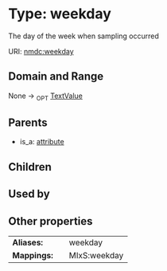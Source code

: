 
# Type: weekday


The day of the week when sampling occurred

URI: [nmdc:weekday](https://microbiomedata/meta/weekday)


## Domain and Range

None ->  <sub>OPT</sub> [TextValue](TextValue.md)

## Parents

 *  is_a: [attribute](attribute.md)

## Children


## Used by


## Other properties

|  |  |  |
| --- | --- | --- |
| **Aliases:** | | weekday |
| **Mappings:** | | MIxS:weekday |

